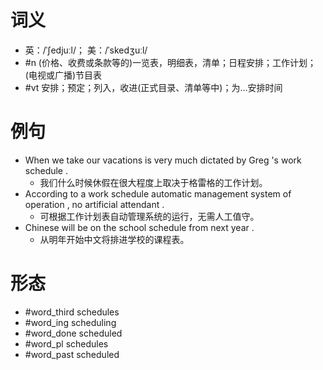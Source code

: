 # 词义
- 英：/ˈʃedjuːl/； 美：/ˈskedʒuːl/
- #n (价格、收费或条款等的)一览表，明细表，清单；日程安排；工作计划；(电视或广播)节目表
- #vt 安排；预定；列入，收进(正式目录、清单等中)；为…安排时间
# 例句
- When we take our vacations is very much dictated by Greg 's work schedule .
	- 我们什么时候休假在很大程度上取决于格雷格的工作计划。
- According to a work schedule automatic management system of operation , no artificial attendant .
	- 可根据工作计划表自动管理系统的运行，无需人工值守。
- Chinese will be on the school schedule from next year .
	- 从明年开始中文将排进学校的课程表。
# 形态
- #word_third schedules
- #word_ing scheduling
- #word_done scheduled
- #word_pl schedules
- #word_past scheduled
